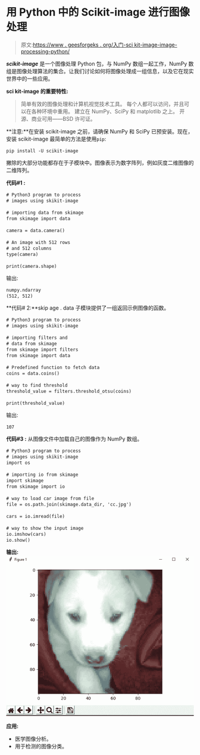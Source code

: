 # 用 Python 中的 Scikit-image 进行图像处理

> 原文:[https://www . geesforgeks . org/入门-sci kit-image-image-processing-python/](https://www.geeksforgeeks.org/getting-started-scikit-image-image-processing-python/)

***scikit-image*** 是一个图像处理 Python 包，与 NumPy 数组一起工作，NumPy 数组是图像处理算法的集合。让我们讨论如何将图像处理成一组信息，以及它在现实世界中的一些应用。

**sci kit-image 的重要特性:**

> 简单有效的图像处理和计算机视觉技术工具。
> 每个人都可以访问，并且可以在各种环境中重用。
> 建立在 NumPy、SciPy 和 matplotlib 之上。
> 开源、商业可用——BSD 许可证。

**注意:**在安装 scikit-image 之前，请确保 NumPy 和 SciPy 已预安装。现在，安装 scikit-image 最简单的方法是使用`pip`:

```
pip install -U scikit-image

```

撇除的大部分功能都存在于子模块中。图像表示为数字阵列，例如灰度二维图像的二维阵列。

**代码#1 :**

```
# Python3 program to process 
# images using skikit-image

# importing data from skimage
from skimage import data

camera = data.camera() 

# An image with 512 rows
# and 512 columns
type(camera) 

print(camera.shape)
```

输出:

```
numpy.ndarray
(512, 512)

```

**代码# 2:**skip age . data 子模块提供了一组返回示例图像的函数。

```
# Python3 program to process 
# images using skikit-image

# importing filters and
# data from skimage
from skimage import filters
from skimage import data

# Predefined function to fetch data
coins = data.coins() 

# way to find threshold
threshold_value = filters.threshold_otsu(coins) 

print(threshold_value)
```

输出:

```
107

```

**代码#3 :** 从图像文件中加载自己的图像作为 NumPy 数组。

```
# Python3 program to process 
# images using skikit-image
import os

# importing io from skimage
import skimage
from skimage import io

# way to load car image from file
file = os.path.join(skimage.data_dir, 'cc.jpg')

cars = io.imread(file)

# way to show the input image
io.imshow(cars)
io.show()
```

**输出:**
![](img/c83d16f02df924116dc5b256bf34d042.png)

**应用:**

*   医学图像分析。
*   用于检测的图像分类。